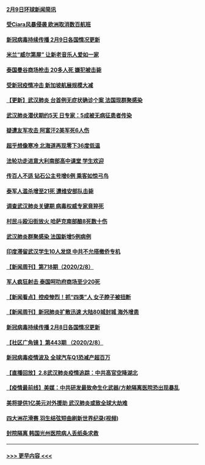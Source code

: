 #### [2月9日环球新闻简讯](../pages/prog202/a102773390.md?t=02100811) 
#### [受Ciara风暴侵袭 欧洲取消数百航班](../pages/prog202/a102773357.md?t=02100811) 
#### [新冠病毒持续传播 2月9日各国情况更新](../pages/prog202/a102773346.md?t=02100811) 
#### [米兰“威尔第屋” 让新老音乐人爱如一家](../pages/prog202/a102773245.md?t=02100811) 
#### [泰国曼谷商场枪击 20多人死 嫌犯被击毙](../pages/prog202/a102773230.md?t=02100811) 
#### [受新冠疫情冲击 新加坡航展规模大减](../pages/prog202/a102773207.md?t=02100811) 
#### [【更新】武汉肺炎 台首例无症状确诊个案 法国现群聚感染](../pages/prog202/a102770740.md?t=02100811) 
#### [武汉肺炎潜伏期约5天 日专家：5成被无病征患者传染](../pages/prog202/a102773145.md?t=02100811) 
#### [疑遭友军攻击 阿富汗2美军死6人伤](../pages/prog202/a102773140.md?t=02100811) 
#### [超乎想像寒冷 北海道再现零下36度低温](../pages/prog202/a102773122.md?t=02100811) 
#### [法轮功走进意大利南部高中课堂 学生欢迎](../pages/prog202/a102773105.md?t=02100811) 
#### [传百人不适 钻石公主号增6例 乘客如惊弓鸟](../pages/prog202/a102773051.md?t=02100811) 
#### [泰军人滥杀增至21死 遭维安部队击毙](../pages/prog202/a102772913.md?t=02100811) 
#### [调查武汉肺炎关键期 病毒权威专家竟猝死](../pages/prog202/a102773033.md?t=02100811) 
#### [村民斗殴沿街放火 哈萨克南部酿8死数十伤](../pages/prog202/a102772980.md?t=02100811) 
#### [武汉肺炎群聚感染 法国新增5例病例](../pages/prog202/a102772957.md?t=02100811) 
#### [印度滞留武汉学生10人发烧 中共不允搭撤侨专机](../pages/prog202/a102772946.md?t=02100811) 
#### [【新闻周刊】第718期（2020/2/8）](../pages/prog202/a102772921.md?t=02100811) 
#### [军人疯狂射击 泰国呵叻府商场至少20死](../pages/prog202/a102772833.md?t=02100811) 
#### [【新闻看点】控疫惨烈！抓“四类”人 女子脖子被扭断](../pages/prog202/a102772896.md?t=02100811) 
#### [【新闻周刊】新冠肺炎扩散迅速 大陆80城封城 海外增患](../pages/prog202/a102772852.md?t=02100811) 
#### [新冠病毒持续传播 2月8日各国情况更新](../pages/prog202/a102772826.md?t=02100811) 
#### [【社区广角镜  】第443期  （2020/2/8）](../pages/prog202/a102772736.md?t=02100811) 
#### [新冠病毒疫情波及 全球汽车Q1恐减产超百万](../pages/prog202/a102772695.md?t=02100811) 
#### [【直播回放】2.8武汉肺炎疫情追踪：中共高官空降湖北](../pages/prog202/a102772618.md?t=02100811) 
#### [【疫情最前线】美媒：中共研发最致命生化武器/方舱隔离医院恐出现暴乱](../pages/prog202/a102772439.md?t=02100811) 
#### [美将提供1亿美元对外援助 武汉肺炎或致全球大劫难](../pages/prog202/a102772361.md?t=02100811) 
#### [四大洲花滑赛 羽生结弦短曲刷新世界纪录(视频)](../pages/prog202/a102772341.md?t=02100811) 
#### [封院隔离 韩国光州医院病人丢纸条求救](../pages/prog202/a102772282.md?t=02100811) 

----
#### [ >>> 更早内容 <<< ](../indexes/prog202-earlier.md)
